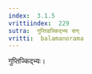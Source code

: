 ```yaml
---
index:  3.1.5
vrittiindex:  229
sutra:  गुप्तिडज्किद्भ्यः सन्
vritti:  balamanorama 
---
```


गुप्तिज्किद्भ्यः। 

